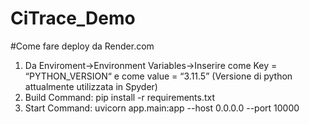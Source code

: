 # CiTrace_Demo

#Come fare deploy da Render.com
1.	Da Enviroment->Environment Variables->Inserire come Key = “PYTHON_VERSION“ e come value = “3.11.5” (Versione di python attualmente utilizzata in Spyder)
2.	Build Command: pip install -r requirements.txt
3.	Start Command: uvicorn app.main:app --host 0.0.0.0 --port 10000

